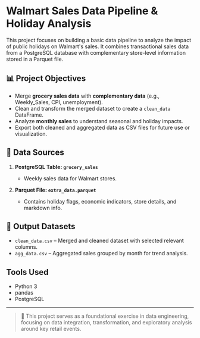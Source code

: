 # Walmart Sales Data Pipeline & Holiday Analysis

This project focuses on building a basic data pipeline to analyze the impact of public holidays on Walmart's sales. It combines transactional sales data from a PostgreSQL database with complementary store-level information stored in a Parquet file.

## 📊 Project Objectives

- Merge **grocery sales data** with **complementary data** (e.g., Weekly_Sales, CPI, unemployment).
- Clean and transform the merged dataset to create a `clean_data` DataFrame.
- Analyze **monthly sales** to understand seasonal and holiday impacts.
- Export both cleaned and aggregated data as CSV files for future use or visualization.

## 📁 Data Sources

1. **PostgreSQL Table: `grocery_sales`**
   - Weekly sales data for Walmart stores.

2. **Parquet File: `extra_data.parquet`**
   - Contains holiday flags, economic indicators, store details, and markdown info.

## 🧼 Output Datasets

- `clean_data.csv` – Merged and cleaned dataset with selected relevant columns.
- `agg_data.csv` – Aggregated sales grouped by month for trend analysis.

## Tools Used
- Python 3
- pandas
- PostgreSQL 


---

> 🔎 This project serves as a foundational exercise in data engineering, focusing on data integration, transformation, and exploratory analysis around key retail events.